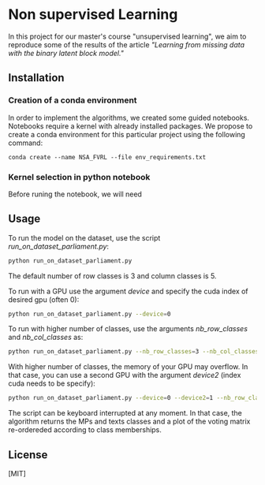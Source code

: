 # Non supervised Learning 

In this project for our master's course "unsupervised learning", we aim to reproduce some of the results of the article *"Learning from missing data with the binary latent block model."*

## Installation

### Creation of a conda environment
In order to implement the algorithms, we created some guided notebooks. Notebooks require a kernel with already installed packages. We propose to create a conda environment for this particular project using the following command:

```
conda create --name NSA_FVRL --file env_requirements.txt
```

### Kernel selection in python notebook
Before runing the notebook, we will need 

## Usage

To run the model on the dataset, use the script *run_on_dataset_parliament.py*:
```bash
python run_on_dataset_parliament.py
```
The default number of row classes is 3 and column classes is 5.



To run with a GPU use the argument *device* and specify the cuda index of desired gpu (often 0):
```bash
python run_on_dataset_parliament.py --device=0
```

To run with higher number of classes, use the arguments *nb_row_classes* and *nb_col_classes* as:
```bash
python run_on_dataset_parliament.py --nb_row_classes=3 --nb_col_classes=5
```

With higher number of classes, the memory of your GPU may overflow. In that case, you can use a second GPU with the argument *device2* (index cuda needs to be specify):

```bash
python run_on_dataset_parliament.py --device=0 --device2=1 --nb_row_classes=3 --nb_col_classes=8
```


The script can be keyboard interrupted  at any moment. In that case, the algorithm returns the MPs and texts classes and a plot of the voting matrix re-ordereded according to class memberships.

## License
[MIT]

